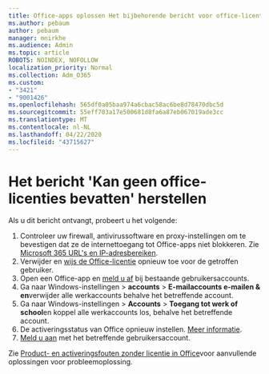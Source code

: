 ```yaml
---
title: Office-apps oplossen Het bijbehorende bericht voor office-licenties kan niet worden gevonden
ms.author: pebaum
author: pebaum
manager: mnirkhe
ms.audience: Admin
ms.topic: article
ROBOTS: NOINDEX, NOFOLLOW
localization_priority: Normal
ms.collection: Adm_O365
ms.custom:
- "3421"
- "9001426"
ms.openlocfilehash: 565df0a05baa974a6cbac58ac6be8d78470dbc5d
ms.sourcegitcommit: 55eff703a17e500681d8fa6a87eb067019ade3cc
ms.translationtype: MT
ms.contentlocale: nl-NL
ms.lasthandoff: 04/22/2020
ms.locfileid: "43715627"
---
```

# <a name="fixing-the-office-apps-couldnt-find-office-licenses-associated-message"></a>Het bericht 'Kan geen office-licenties bevatten' herstellen

Als u dit bericht ontvangt, probeert u het volgende:

1. Controleer uw firewall, antivirussoftware en proxy-instellingen om te bevestigen dat ze de internettoegang tot Office-apps niet blokkeren. Zie [Microsoft 365 URL's en IP-adresbereiken](https://docs.microsoft.com/office365/enterprise/urls-and-ip-address-ranges).
2. Verwijder en [wijs de Office-licentie](https://docs.microsoft.com/office365/admin/manage/assign-licenses-to-users) opnieuw toe voor de getroffen gebruiker. 
3. Open een Office-app en [meld u af](https://support.office.com/article/5a20dc11-47e9-4b6f-945d-478cb6d92071) bij bestaande gebruikersaccounts.
4. Ga naar Windows-instellingen > **accounts** > **E-mailaccounts e-mailen & en**verwijder alle werkaccounts behalve het betreffende account.
5. Ga naar Windows-instellingen > **Accounts** > **Toegang tot werk of school**en koppel alle werkaccounts los, behalve het betreffende account.
6. De activeringsstatus van Office opnieuw instellen. [Meer informatie](https://docs.microsoft.com/office365/troubleshoot/activation/reset-office-365-proplus-activation-state).
7. [Meld u aan](https://support.office.com/article/628ea040-f265-49de-b986-be09c3ebf8a9) met het betreffende gebruikersaccount.

Zie [Product- en activeringsfouten zonder licentie in Office](https://support.office.com/Article/0d23d3c0-c19c-4b2f-9845-5344fedc4380)voor aanvullende oplossingen voor probleemoplossing.